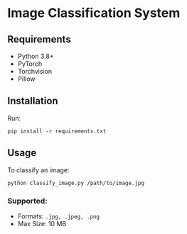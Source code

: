 
# Image Classification System

## Requirements
- Python 3.8+
- PyTorch
- Torchvision
- Pillow

## Installation
Run:
```
pip install -r requirements.txt
```

## Usage
To classify an image:
```
python classify_image.py /path/to/image.jpg
```

### Supported:
- Formats: `.jpg, .jpeg, .png`
- Max Size: 10 MB
